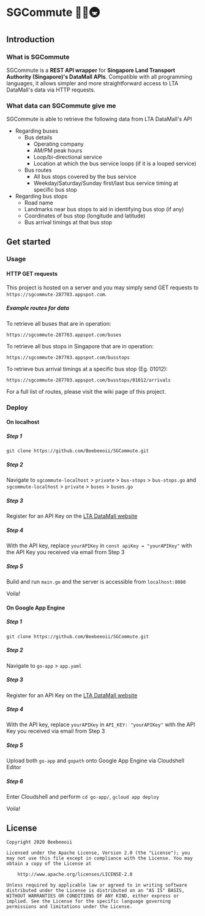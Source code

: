 # SGCommute 🚕🚌🚇

## Introduction

### What is SGCommute

SGCommute is a **REST API wrapper** for **Singapore Land Transport Authority (Singapore)'s DataMall APIs**. Compatible with all programming languages, it allows simpler and more straightforward access to LTA DataMall's data via HTTP requests.

### What data can SGCommute give me

SGCommute is able to retrieve the following data from LTA DataMall's API

- Regarding buses
  - Bus details
    - Operating company
    - AM/PM peak hours
    - Loop/bi-directional service
    - Location at which the bus service loops (if it is a looped service)
  - Bus routes
    - All bus stops covered by the bus service
    - Weekday/Saturday/Sunday first/last bus service timing at specific bus stop
- Regarding bus stops
  - Road name
  - Landmarks near bus stops to aid in identifying bus stop (if any)
  - Coordinates of bus stop (longitude and latitude)
  - Bus arrival timings at that bus stop

## Get started

### Usage

#### HTTP GET requests

This project is hosted on a server and you may simply send GET requests to `https://sgcommute-287703.appspot.com`.

##### __Example routes for data__

To retrieve all buses that are in operation:

`https://sgcommute-287703.appspot.com/buses`

To retrieve all bus stops in Singapore that are in operation:

`https://sgcommute-287703.appspot.com/busstops`

To retrieve bus arrival timings at a specific bus stop (Eg. 01012):

`https://sgcommute-287703.appspot.com/busstops/01012/arrivals`

For a full list of routes, please visit the wiki page of this project.

### Deploy

#### **On localhost**

##### **Step 1**

`git clone https://github.com/Beebeeoii/SGCommute.git`

##### **Step 2**

Navigate to `sgcommute-localhost` > `private` > `bus-stops` > `bus-stops.go` and `sgcommute-localhost` > `private` > `buses` > `buses.go`

##### **Step 3**

Register for an API Key on the [LTA DataMall website](https://www.mytransport.sg/content/mytransport/home/dataMall/request-for-api.html)

##### **Step 4**

With the API key, replace `yourAPIKey` in `const apiKey = "yourAPIKey"` with the API Key you received via email from Step 3

##### **Step 5**

Build and run `main.go` and the server is accessible from `localhost:8080`

Voila!

#### **On Google App Engine**

##### Step 1

`git clone https://github.com/Beebeeoii/SGCommute.git`

##### Step 2

Navigate to `go-app` > `app.yaml`

##### Step 3

Register for an API Key on the [LTA DataMall website](https://www.mytransport.sg/content/mytransport/home/dataMall/request-for-api.html)

##### Step 4

With the API key, replace `yourAPIKey` in `API_KEY: "yourAPIKey"` with the API Key you received via email from Step 3

##### Step 5

Upload both `go-app` and `gopath` onto Google App Engine via Cloudshell Editor

##### Step 6

Enter Cloudshell and perform `cd go-app/`, `gcloud app deploy`

Voila!

## License

    Copyright 2020 Beebeeoii

    Licensed under the Apache License, Version 2.0 (the "License"); you may not use this file except in compliance with the License. You may obtain a copy of the License at

        http://www.apache.org/licenses/LICENSE-2.0

    Unless required by applicable law or agreed to in writing software distributed under the License is distributed on an "AS IS" BASIS, WITHOUT WARRANTIES OR CONDITIONS OF ANY KIND, either express or implied. See the License for the specific language governing permissions and limitations under the License.
